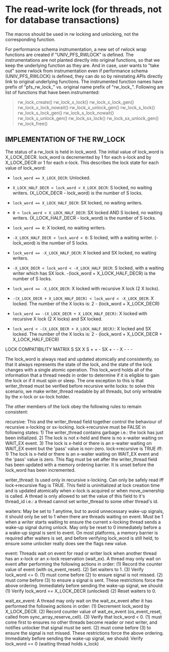 
The read-write lock (for threads, not for database transactions)
================================================================

The macros should be used in rw locking and unlocking, not the corresponding function.


For performance schema instrumentation, a new set of rwlock
wrap functions are created if "UNIV_PFS_RWLOCK" is defined.
The instrumentations are not planted directly into original
functions, so that we keep the underlying function as they
are. And in case, user wants to "take out" some rwlock from
instrumentation even if performance schema (UNIV_PFS_RWLOCK)
is defined, they can do so by reinstating APIs directly link to
original underlying functions.
The instrumented function names have prefix of "pfs_rw_lock_" vs.
original name prefix of "rw_lock_". Following are list of functions
that have been instrumented:
>
> rw_lock_create()
> rw_lock_x_lock()
> rw_lock_x_lock_gen()
> rw_lock_x_lock_nowait()
> rw_lock_x_unlock_gen()
> rw_lock_s_lock()
> rw_lock_s_lock_gen()
> rw_lock_s_lock_nowait()
> rw_lock_s_unlock_gen()
> rw_lock_sx_lock()
> rw_lock_sx_unlock_gen()
> rw_lock_free()
>

IMPLEMENTATION OF THE RW_LOCK
-----------------------------

The status of a rw_lock is held in lock_word. The initial value of lock_word is
X_LOCK_DECR. lock_word is decremented by 1 for each s-lock and by X_LOCK_DECR
or 1 for each x-lock. This describes the lock state for each value of lock_word:

- `lock_word == X_LOCK_DECR`:	Unlocked.

- `X_LOCK_HALF_DECR < lock_word < X_LOCK_DECR`:
                                S locked, no waiting writers.
                                (X_LOCK_DECR - lock_word) is the number
                                of S locks.

- `lock_word == X_LOCK_HALF_DECR`:	SX locked, no waiting writers.

- `0 < lock_word < X_LOCK_HALF_DECR`:
                                SX locked AND S locked, no waiting writers.
                                (X_LOCK_HALF_DECR - lock_word) is the number
                                of S locks.

- `lock_word == 0`:			X locked, no waiting writers.

- `-X_LOCK_HALF_DECR < lock_word < 0`:
                                S locked, with a waiting writer.
                                (-lock_word) is the number of S locks.

- `lock_word == -X_LOCK_HALF_DECR`:	X locked and SX locked, no waiting writers.

- `-X_LOCK_DECR < lock_word < -X_LOCK_HALF_DECR`:
                                S locked, with a waiting writer
                                which has SX lock.
                                -(lock_word + X_LOCK_HALF_DECR) is the number
                                of S locks.

- `lock_word == -X_LOCK_DECR`:	X locked with recursive X lock (2 X locks).

- `-(X_LOCK_DECR + X_LOCK_HALF_DECR) < lock_word < -X_LOCK_DECR`:
                                X locked. The number of the X locks is:
                                2 - (lock_word + X_LOCK_DECR)

- `lock_word == -(X_LOCK_DECR + X_LOCK_HALF_DECR)`:
                                X locked with recursive X lock (2 X locks)
                                and SX locked.

- `lock_word < -(X_LOCK_DECR + X_LOCK_HALF_DECR)`:
                                X locked and SX locked.
                                The number of the X locks is:
                                2 - (lock_word + X_LOCK_DECR + X_LOCK_HALF_DECR)

 LOCK COMPATIBILITY MATRIX
    S SX  X
 S  +  +  -
 SX +  -  -
 X  -  -  -

The lock_word is always read and updated atomically and consistently, so that
it always represents the state of the lock, and the state of the lock changes
with a single atomic operation. This lock_word holds all of the information
that a thread needs in order to determine if it is eligible to gain the lock
or if it must spin or sleep. The one exception to this is that writer_thread
must be verified before recursive write locks: to solve this scenario, we make
writer_thread readable by all threads, but only writeable by the x-lock or
sx-lock holder.

The other members of the lock obey the following rules to remain consistent:

recursive:	This and the writer_thread field together control the
                behaviour of recursive x-locking or sx-locking.
                lock->recursive must be FALSE in following states:
                        1) The writer_thread contains garbage i.e.: the
                        lock has just been initialized.
                        2) The lock is not x-held and there is no
                        x-waiter waiting on WAIT_EX event.
                        3) The lock is x-held or there is an x-waiter
                        waiting on WAIT_EX event but the 'pass' value
                        is non-zero.
                lock->recursive is TRUE iff:
                        1) The lock is x-held or there is an x-waiter
                        waiting on WAIT_EX event and the 'pass' value
                        is zero.
                This flag must be set after the writer_thread field
                has been updated with a memory ordering barrier.
                It is unset before the lock_word has been incremented.

writer_thread:	Is used only in recursive x-locking. Can only be safely
                read iff lock->recursive flag is TRUE.
                This field is uninitialized at lock creation time and
                is updated atomically when x-lock is acquired or when
                move_ownership is called. A thread is only allowed to
                set the value of this field to it's thread_id i.e.: a
                thread cannot set writer_thread to some other thread's
                id.

waiters:	May be set to 1 anytime, but to avoid unnecessary wake-up
                signals, it should only be set to 1 when there are threads
                waiting on event. Must be 1 when a writer starts waiting to
                ensure the current x-locking thread sends a wake-up signal
                during unlock. May only be reset to 0 immediately before a
                a wake-up signal is sent to event. On most platforms, a
                memory barrier is required after waiters is set, and before
                verifying lock_word is still held, to ensure some unlocker
                really does see the flags new value.

event:		Threads wait on event for read or writer lock when another
                thread has an x-lock or an x-lock reservation (wait_ex). A
                thread may only	wait on event after performing the following
                actions in order:
                   (1) Record the counter value of event (with os_event_reset).
                   (2) Set waiters to 1.
                   (3) Verify lock_word <= 0.
                (1) must come before (2) to ensure signal is not missed.
                (2) must come before (3) to ensure a signal is sent.
                These restrictions force the above ordering.
                Immediately before sending the wake-up signal, we should:
                   (1) Verify lock_word == X_LOCK_DECR (unlocked)
                   (2) Reset waiters to 0.

wait_ex_event:	A thread may only wait on the wait_ex_event after it has
                performed the following actions in order:
                   (1) Decrement lock_word by X_LOCK_DECR.
                   (2) Record counter value of wait_ex_event (os_event_reset,
                       called from sync_array_reserve_cell).
                   (3) Verify that lock_word < 0.
                (1) must come first to ensures no other threads become reader
                or next writer, and notifies unlocker that signal must be sent.
                (2) must come before (3) to ensure the signal is not missed.
                These restrictions force the above ordering.
                Immediately before sending the wake-up signal, we should:
                   Verify lock_word == 0 (waiting thread holds x_lock)



